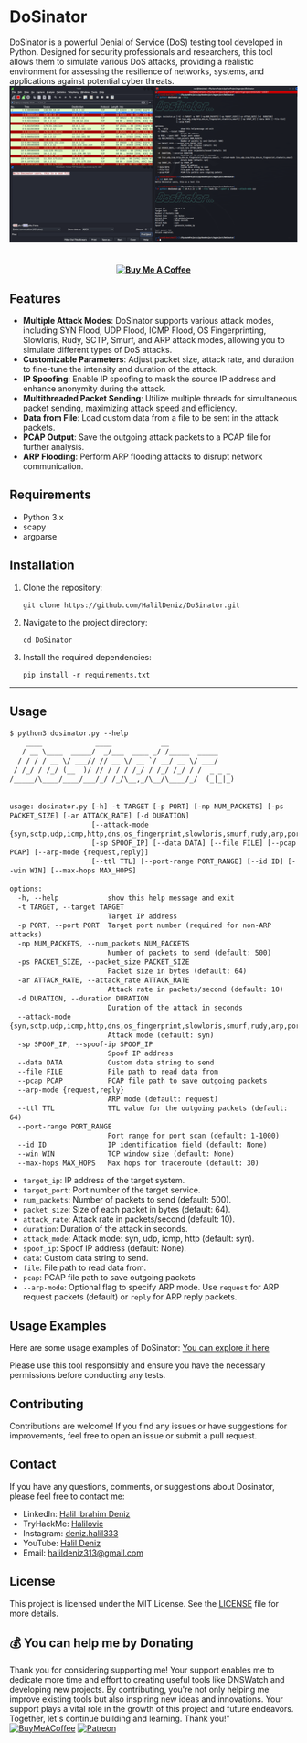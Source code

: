 # DoSinator

DoSinator is a powerful Denial of Service (DoS) testing tool developed in Python. Designed for security professionals and researchers, this tool allows them to simulate various DoS attacks, providing a realistic environment for assessing the resilience of networks, systems, and applications against potential cyber threats.
<img src="source/dosinator2.png">

<h4 align="center">
<br>
   <a href="https://buymeacoffee.com/halildeniz" target="_blank"><img src="https://cdn.buymeacoffee.com/buttons/default-orange.png" alt="Buy Me A Coffee" height="41" width="174"></a>
</h4>

## Features

- **Multiple Attack Modes**: DoSinator supports various attack modes, including SYN Flood, UDP Flood, ICMP Flood, OS Fingerprinting, Slowloris, Rudy, SCTP, Smurf, and ARP attack modes, allowing you to simulate different types of DoS attacks.
- **Customizable Parameters**: Adjust packet size, attack rate, and duration to fine-tune the intensity and duration of the attack.
- **IP Spoofing**: Enable IP spoofing to mask the source IP address and enhance anonymity during the attack.
- **Multithreaded Packet Sending**: Utilize multiple threads for simultaneous packet sending, maximizing attack speed and efficiency.
- **Data from File**: Load custom data from a file to be sent in the attack packets.
- **PCAP Output**: Save the outgoing attack packets to a PCAP file for further analysis.
- **ARP Flooding**: Perform ARP flooding attacks to disrupt network communication.

## Requirements

- Python 3.x
- scapy
- argparse

## Installation

1. Clone the repository:

   ```shell
   git clone https://github.com/HalilDeniz/DoSinator.git
   ```

2. Navigate to the project directory:

   ```shell
   cd DoSinator
   ```

3. Install the required dependencies:

   ```shell
   pip install -r requirements.txt
   ```
---

## Usage

```shell
$ python3 dosinator.py --help
    ____             ____            __                
   / __ \____  _____/  _/___  ____ _/ /_____  _____    
  / / / / __ \/ ___// // __ \/ __ `/ __/ __ \/ ___/    
 / /_/ / /_/ (__  )/ // / / / /_/ / /_/ /_/ / /  _ _ _ 
/_____/\____/____/___/_/ /_/\__,_/\__/\____/_/  (_|_|_)
                                                       

usage: dosinator.py [-h] -t TARGET [-p PORT] [-np NUM_PACKETS] [-ps PACKET_SIZE] [-ar ATTACK_RATE] [-d DURATION]
                    [--attack-mode {syn,sctp,udp,icmp,http,dns,os_fingerprint,slowloris,smurf,rudy,arp,port_scan,traceroute}]
                    [-sp SPOOF_IP] [--data DATA] [--file FILE] [--pcap PCAP] [--arp-mode {request,reply}]
                    [--ttl TTL] [--port-range PORT_RANGE] [--id ID] [--win WIN] [--max-hops MAX_HOPS]

options:
  -h, --help            show this help message and exit
  -t TARGET, --target TARGET
                        Target IP address
  -p PORT, --port PORT  Target port number (required for non-ARP attacks)
  -np NUM_PACKETS, --num_packets NUM_PACKETS
                        Number of packets to send (default: 500)
  -ps PACKET_SIZE, --packet_size PACKET_SIZE
                        Packet size in bytes (default: 64)
  -ar ATTACK_RATE, --attack_rate ATTACK_RATE
                        Attack rate in packets/second (default: 10)
  -d DURATION, --duration DURATION
                        Duration of the attack in seconds
  --attack-mode {syn,sctp,udp,icmp,http,dns,os_fingerprint,slowloris,smurf,rudy,arp,port_scan,traceroute}
                        Attack mode (default: syn)
  -sp SPOOF_IP, --spoof-ip SPOOF_IP
                        Spoof IP address
  --data DATA           Custom data string to send
  --file FILE           File path to read data from
  --pcap PCAP           PCAP file path to save outgoing packets
  --arp-mode {request,reply}
                        ARP mode (default: request)
  --ttl TTL             TTL value for the outgoing packets (default: 64)
  --port-range PORT_RANGE
                        Port range for port scan (default: 1-1000)
  --id ID               IP identification field (default: None)
  --win WIN             TCP window size (default: None)
  --max-hops MAX_HOPS   Max hops for traceroute (default: 30)
```

- `target_ip`: IP address of the target system.
- `target_port`: Port number of the target service.
- `num_packets`: Number of packets to send (default: 500).
- `packet_size`: Size of each packet in bytes (default: 64).
- `attack_rate`: Attack rate in packets/second (default: 10).
- `duration`: Duration of the attack in seconds.
- `attack_mode`: Attack mode: syn, udp, icmp, http (default: syn).
- `spoof_ip`: Spoof IP address (default: None).
- `data`: Custom data string to send.
- `file`: File path to read data from.
- `pcap`: PCAP file path to save outgoing packets
- `--arp-mode`: Optional flag to specify ARP mode. Use `request` for ARP request packets (default) or `reply` for ARP reply packets.


## Usage Examples

Here are some usage examples of DoSinator: [You can explore it here](https://denizhalil.com/2023/11/29/networksherlock-port-scanning/)


Please use this tool responsibly and ensure you have the necessary permissions before conducting any tests.

## Contributing

Contributions are welcome! If you find any issues or have suggestions for improvements, feel free to open an issue or submit a pull request.

## Contact

If you have any questions, comments, or suggestions about Dosinator, please feel free to contact me:

- LinkedIn: [Halil Ibrahim Deniz](https://www.linkedin.com/in/halil-ibrahim-deniz/)
- TryHackMe: [Halilovic](https://tryhackme.com/p/halilovic)
- Instagram: [deniz.halil333](https://www.instagram.com/deniz.halil333/)
- YouTube: [Halil Deniz](https://www.youtube.com/c/HalilDeniz)
- Email: halildeniz313@gmail.com


## License
This project is licensed under the MIT License. See the [LICENSE](LICENSE) file for more details.

## 💰 You can help me by Donating
Thank you for considering supporting me! Your support enables me to dedicate more time and effort to creating useful tools like DNSWatch and developing new projects. By contributing, you're not only helping me improve existing tools but also inspiring new ideas and innovations. Your support plays a vital role in the growth of this project and future endeavors. Together, let's continue building and learning. Thank you!"<br>
[![BuyMeACoffee](https://img.shields.io/badge/Buy%20Me%20a%20Coffee-ffdd00?style=for-the-badge&logo=buy-me-a-coffee&logoColor=black)](https://buymeacoffee.com/halildeniz) 
[![Patreon](https://img.shields.io/badge/Patreon-F96854?style=for-the-badge&logo=patreon&logoColor=white)](https://patreon.com/denizhalil) 

  
